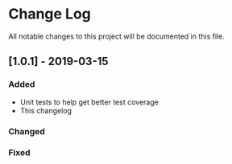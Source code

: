 
# Change Log
All notable changes to this project will be documented in this file.
   
## [1.0.1] - 2019-03-15
   
### Added

- Unit tests to help get better test coverage
- This changelog

### Changed
   
### Fixed
 
